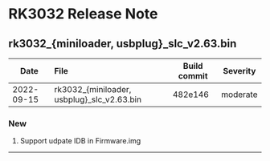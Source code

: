 # RK3032 Release Note

## rk3032_{miniloader, usbplug}_slc_v2.63.bin

| Date       | File                                   | Build commit  | Severity |
| ---------- | :------------------------------------- | ------- | -------- |
| 2022-09-15 | rk3032_{miniloader, usbplug}_slc_v2.63.bin | 482e146 | moderate |

### New

1. Support udpate IDB in Firmware.img

------
